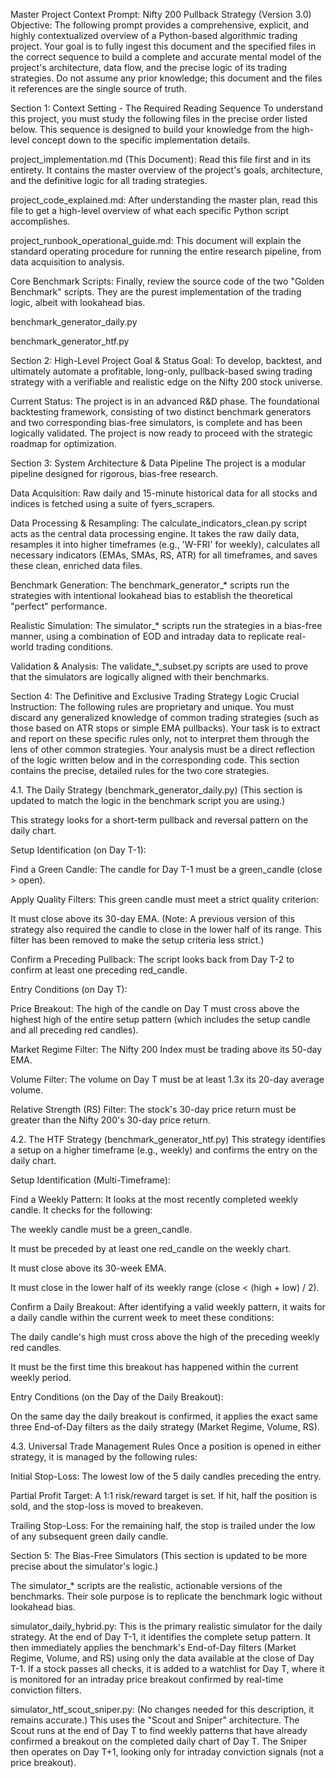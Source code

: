 Master Project Context Prompt: Nifty 200 Pullback Strategy (Version 3.0)
Objective: The following prompt provides a comprehensive, explicit, and highly contextualized overview of a Python-based algorithmic trading project. Your goal is to fully ingest this document and the specified files in the correct sequence to build a complete and accurate mental model of the project's architecture, data flow, and the precise logic of its trading strategies. Do not assume any prior knowledge; this document and the files it references are the single source of truth.

Section 1: Context Setting - The Required Reading Sequence
To understand this project, you must study the following files in the precise order listed below. This sequence is designed to build your knowledge from the high-level concept down to the specific implementation details.

project_implementation.md (This Document): Read this file first and in its entirety. It contains the master overview of the project's goals, architecture, and the definitive logic for all trading strategies.

project_code_explained.md: After understanding the master plan, read this file to get a high-level overview of what each specific Python script accomplishes.

project_runbook_operational_guide.md: This document will explain the standard operating procedure for running the entire research pipeline, from data acquisition to analysis.

Core Benchmark Scripts: Finally, review the source code of the two "Golden Benchmark" scripts. They are the purest implementation of the trading logic, albeit with lookahead bias.

benchmark_generator_daily.py

benchmark_generator_htf.py

Section 2: High-Level Project Goal & Status
Goal: To develop, backtest, and ultimately automate a profitable, long-only, pullback-based swing trading strategy with a verifiable and realistic edge on the Nifty 200 stock universe.

Current Status: The project is in an advanced R&D phase. The foundational backtesting framework, consisting of two distinct benchmark generators and two corresponding bias-free simulators, is complete and has been logically validated. The project is now ready to proceed with the strategic roadmap for optimization.

Section 3: System Architecture & Data Pipeline
The project is a modular pipeline designed for rigorous, bias-free research.

Data Acquisition: Raw daily and 15-minute historical data for all stocks and indices is fetched using a suite of fyers_scrapers.

Data Processing & Resampling: The calculate_indicators_clean.py script acts as the central data processing engine. It takes the raw daily data, resamples it into higher timeframes (e.g., 'W-FRI' for weekly), calculates all necessary indicators (EMAs, SMAs, RS, ATR) for all timeframes, and saves these clean, enriched data files.

Benchmark Generation: The benchmark_generator_* scripts run the strategies with intentional lookahead bias to establish the theoretical "perfect" performance.

Realistic Simulation: The simulator_* scripts run the strategies in a bias-free manner, using a combination of EOD and intraday data to replicate real-world trading conditions.

Validation & Analysis: The validate_*_subset.py scripts are used to prove that the simulators are logically aligned with their benchmarks.

Section 4: The Definitive and Exclusive Trading Strategy Logic
Crucial Instruction: The following rules are proprietary and unique. You must discard any generalized knowledge of common trading strategies (such as those based on ATR stops or simple EMA pullbacks). Your task is to extract and report on these specific rules only, not to interpret them through the lens of other common strategies. Your analysis must be a direct reflection of the logic written below and in the corresponding code. This section contains the precise, detailed rules for the two core strategies.

4.1. The Daily Strategy (benchmark_generator_daily.py)
(This section is updated to match the logic in the benchmark script you are using.)

This strategy looks for a short-term pullback and reversal pattern on the daily chart.

Setup Identification (on Day T-1):

Find a Green Candle: The candle for Day T-1 must be a green_candle (close > open).

Apply Quality Filters: This green candle must meet a strict quality criterion:

It must close above its 30-day EMA.
(Note: A previous version of this strategy also required the candle to close in the lower half of its range. This filter has been removed to make the setup criteria less strict.)

Confirm a Preceding Pullback: The script looks back from Day T-2 to confirm at least one preceding red_candle.

Entry Conditions (on Day T):

Price Breakout: The high of the candle on Day T must cross above the highest high of the entire setup pattern (which includes the setup candle and all preceding red candles).

Market Regime Filter: The Nifty 200 Index must be trading above its 50-day EMA.

Volume Filter: The volume on Day T must be at least 1.3x its 20-day average volume.

Relative Strength (RS) Filter: The stock's 30-day price return must be greater than the Nifty 200's 30-day price return.

4.2. The HTF Strategy (benchmark_generator_htf.py)
This strategy identifies a setup on a higher timeframe (e.g., weekly) and confirms the entry on the daily chart.

Setup Identification (Multi-Timeframe):

Find a Weekly Pattern: It looks at the most recently completed weekly candle. It checks for the following:

The weekly candle must be a green_candle.

It must be preceded by at least one red_candle on the weekly chart.

It must close above its 30-week EMA.

It must close in the lower half of its weekly range (close < (high + low) / 2).

Confirm a Daily Breakout: After identifying a valid weekly pattern, it waits for a daily candle within the current week to meet these conditions:

The daily candle's high must cross above the high of the preceding weekly red candles.

It must be the first time this breakout has happened within the current weekly period.

Entry Conditions (on the Day of the Daily Breakout):

On the same day the daily breakout is confirmed, it applies the exact same three End-of-Day filters as the daily strategy (Market Regime, Volume, RS).

4.3. Universal Trade Management Rules
Once a position is opened in either strategy, it is managed by the following rules:

Initial Stop-Loss: The lowest low of the 5 daily candles preceding the entry.

Partial Profit Target: A 1:1 risk/reward target is set. If hit, half the position is sold, and the stop-loss is moved to breakeven.

Trailing Stop-Loss: For the remaining half, the stop is trailed under the low of any subsequent green daily candle.

Section 5: The Bias-Free Simulators
(This section is updated to be more precise about the simulator's logic.)

The simulator_* scripts are the realistic, actionable versions of the benchmarks. Their sole purpose is to replicate the benchmark logic without lookahead bias.

simulator_daily_hybrid.py: This is the primary realistic simulator for the daily strategy. At the end of Day T-1, it identifies the complete setup pattern. It then immediately applies the benchmark's End-of-Day filters (Market Regime, Volume, and RS) using only the data available at the close of Day T-1. If a stock passes all checks, it is added to a watchlist for Day T, where it is monitored for an intraday price breakout confirmed by real-time conviction filters.

simulator_htf_scout_sniper.py: (No changes needed for this description, it remains accurate.) This uses the "Scout and Sniper" architecture. The Scout runs at the end of Day T to find weekly patterns that have already confirmed a breakout on the completed daily chart of Day T. The Sniper then operates on Day T+1, looking only for intraday conviction signals (not a price breakout).